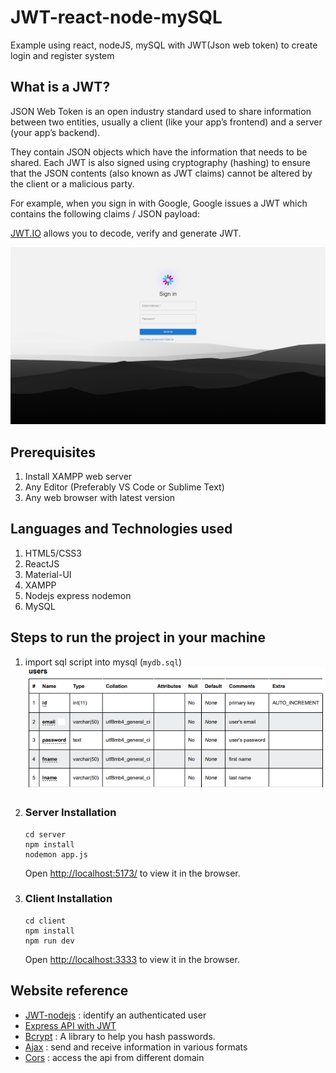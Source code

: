 # JWT-react-node-mySQL
Example using react, nodeJS, mySQL with JWT(Json web token) to create login and register system

## What is a JWT?
JSON Web Token is an open industry standard used to share information between two entities, usually a client (like your app’s frontend) and a server (your app’s backend).

They contain JSON objects which have the information that needs to be shared. Each JWT is also signed using cryptography (hashing) to ensure that the JSON contents (also known as JWT claims) cannot be altered by the client or a malicious party.

For example, when you sign in with Google, Google issues a JWT which contains the following claims / JSON payload:

[JWT.IO](https://jwt.io/) allows you to decode, verify and generate JWT.

<img src="./screenshots.png"/>

## Prerequisites
1. Install XAMPP web server
2. Any Editor (Preferably VS Code or Sublime Text)
3. Any web browser with latest version

## Languages and Technologies used
1. HTML5/CSS3
2. ReactJS
3. Material-UI
4. XAMPP
5. Nodejs express nodemon
6. MySQL

## Steps to run the project in your machine
1. import sql script into mysql (`mydb.sql`)
    <img src="./users_table.png"/>
2. ### Server Installation
    ``````````````````````````
    cd server 
    npm install
    nodemon app.js
    ``````````````````````````
    Open [http://localhost:5173/](http://localhost:5173/) to view it in the browser.
3. ### Client Installation
    ``````````````````````````
    cd client
    npm install
    npm run dev
    ``````````````````````````
    Open [http://localhost:3333](http://localhost:3333) to view it in the browser.

## Website reference
- [JWT-nodejs](https://www.npmjs.com/package/jsonwebtoken) : identify an authenticated user
- [Express API with JWT](https://gist.github.com/thebigredgeek/230368bd92aa19e3f6638b659edf5cef)
- [Bcrypt](https://www.npmjs.com/package/bcrypt) : A library to help you hash passwords.
- [Ajax](https://reactjs.org/docs/faq-ajax.html) : send and receive information in various formats
- [Cors](https://www.npmjs.com/package/cors) : access the api from different domain